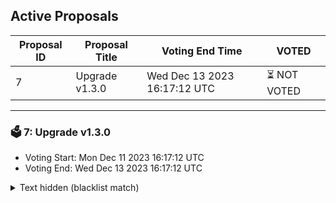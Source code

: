 ## Active Proposals

| Proposal ID | Proposal Title | Voting End Time | VOTED |
|-------------|----------------|-----------------|-------|
| 7 | Upgrade v1.3.0 | Wed Dec 13 2023 16:17:12 UTC | ⏳ NOT VOTED |

---

### 🗳 7: Upgrade v1.3.0
- Voting Start: Mon Dec 11 2023 16:17:12 UTC
- Voting End: Wed Dec 13 2023 16:17:12 UTC

<details>
<summary>Text hidden (blacklist match)</summary>
 
</details>
